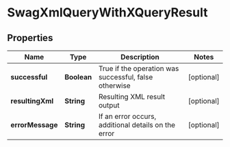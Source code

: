 
# SwagXmlQueryWithXQueryResult

## Properties
Name | Type | Description | Notes
------------ | ------------- | ------------- | -------------
**successful** | **Boolean** | True if the operation was successful, false otherwise |  [optional]
**resultingXml** | **String** | Resulting XML result output |  [optional]
**errorMessage** | **String** | If an error occurs, additional details on the error |  [optional]



